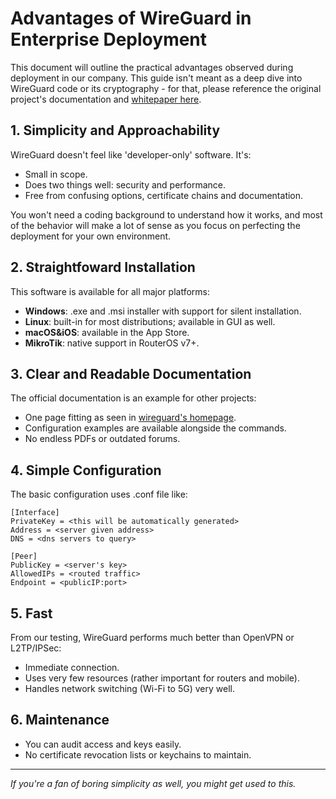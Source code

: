 # Advantages of WireGuard in Enterprise Deployment

This document will outline the practical advantages observed during deployment in our company. This guide isn't meant as a deep dive into WireGuard code or its cryptography - for that, please reference the original project's documentation and [whitepaper here](https://wireguard.com/papers/wireguard.pdf). 

## 1. Simplicity and Approachability

WireGuard doesn't feel like 'developer-only' software. It's:

- Small in scope.
- Does two things well: security and performance.
- Free from confusing options, certificate chains and documentation.

You won't need a coding background to understand how it works, and most of the behavior will make a lot of sense as you focus on perfecting the deployment for your own environment.

## 2. Straightfoward Installation

This software is available for all major platforms:

- **Windows**: .exe and .msi installer with support for silent installation.
- **Linux**: built-in for most distributions; available in GUI as well.
- **macOS&iOS**: available in the App Store.
- **MikroTik**: native support in RouterOS v7+.

## 3. Clear and Readable Documentation

The official documentation is an example for other projects:
- One page fitting as seen in [wireguard's homepage](https://wireguard.com).
- Configuration examples are available alongside the commands.
- No endless PDFs or outdated forums.

## 4. Simple Configuration

The basic configuration uses .conf file like:

```
[Interface]
PrivateKey = <this will be automatically generated>
Address = <server given address>
DNS = <dns servers to query>

[Peer]
PublicKey = <server's key>
AllowedIPs = <routed traffic>
Endpoint = <publicIP:port>
```

## 5. Fast

From our testing, WireGuard performs much better than OpenVPN or L2TP/IPSec:

- Immediate connection.
- Uses very few resources (rather important for routers and mobile).
- Handles network switching (Wi-Fi to 5G) very well.

## 6. Maintenance

- You can audit access and keys easily.
- No certificate revocation lists or keychains to maintain.

---

*If you're a fan of boring simplicity as well, you might get used to this.*

